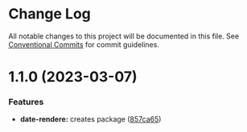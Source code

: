 # Change Log

All notable changes to this project will be documented in this file.
See [Conventional Commits](https://conventionalcommits.org) for commit guidelines.

# 1.1.0 (2023-03-07)


### Features

* **date-rendere:** creates package ([857ca65](https://github.com/mpavlovic-txfusion/monorepo-example/commit/857ca6525ccb6d5e546fc6c1ce98f36ee8e17299))
